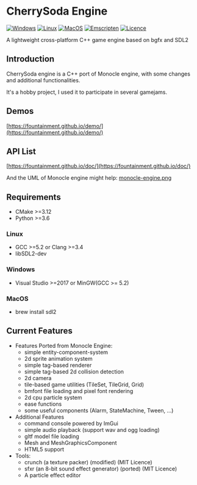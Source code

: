 # CherrySoda Engine

[![Windows](https://github.com/fountainment/cherrysoda-engine/actions/workflows/windows.yml/badge.svg)](https://github.com/fountainment/cherrysoda-engine/actions/workflows/windows.yml)
[![Linux](https://github.com/fountainment/cherrysoda-engine/actions/workflows/linux.yml/badge.svg)](https://github.com/fountainment/cherrysoda-engine/actions/workflows/linux.yml)
[![MacOS](https://github.com/fountainment/cherrysoda-engine/actions/workflows/macos.yml/badge.svg)](https://github.com/fountainment/cherrysoda-engine/actions/workflows/macos.yml)
[![Emscripten](https://github.com/fountainment/cherrysoda-engine/actions/workflows/emscripten.yml/badge.svg)](https://github.com/fountainment/cherrysoda-engine/actions/workflows/emscripten.yml)
[![Licence](https://img.shields.io/github/license/fountainment/cherrysoda-engine)](https://github.com/fountainment/cherrysoda-engine/blob/master/LICENSE)

A lightweight cross-platform C++ game engine based on bgfx and SDL2

## Introduction

CherrySoda engine is a C++ port of Monocle engine, with some changes and additional functionalities.

It's a hobby project, I used it to participate in several gamejams.

## Demos

[https://fountainment.github.io/demo/](https://fountainment.github.io/demo/)

## API List

[https://fountainment.github.io/doc/](https://fountainment.github.io/doc/)

And the UML of Monocle engine might help:
[monocle-engine.png](https://fountainment.github.io/assets/monocle-engine.png)

## Requirements

- CMake >=3.12
- Python >=3.6

### Linux

- GCC >=5.2 or Clang >=3.4
- libSDL2-dev

### Windows

- Visual Studio >=2017 or MinGW(GCC >= 5.2)

### MacOS

- brew install sdl2

## Current Features

- Features Ported from Monocle Engine:
  - simple entity-component-system
  - 2d sprite animation system
  - simple tag-based renderer
  - simple tag-based 2d collision detection
  - 2d camera
  - tile-based game utilities (TileSet, TileGrid, Grid)
  - bmfont file loading and pixel font rendering
  - 2d cpu particle system
  - ease functions
  - some useful components (Alarm, StateMachine, Tween, ...)
- Additional Features
  - command console powered by ImGui
  - simple audio playback (support wav and ogg loading)
  - gltf model file loading
  - Mesh and MeshGraphicsComponent
  - HTML5 support
- Tools:
  - crunch (a texture packer) (modified) (MIT Licence)
  - sfxr (an 8-bit sound effect generator) (ported) (MIT Licence)
  - A particle effect editor

